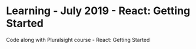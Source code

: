 # Learning - July 2019 - React: Getting Started

Code along with Pluralsight course - React: Getting Started

